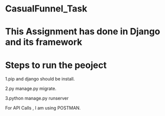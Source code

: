 # CasualFunnel_Task

# This Assignment has done in Django and its framework

# Steps to run the peoject

1.pip and django should be install.

2.py manage.py migrate.

3.python manage.py runserver

For API Calls , I am using POSTMAN.
